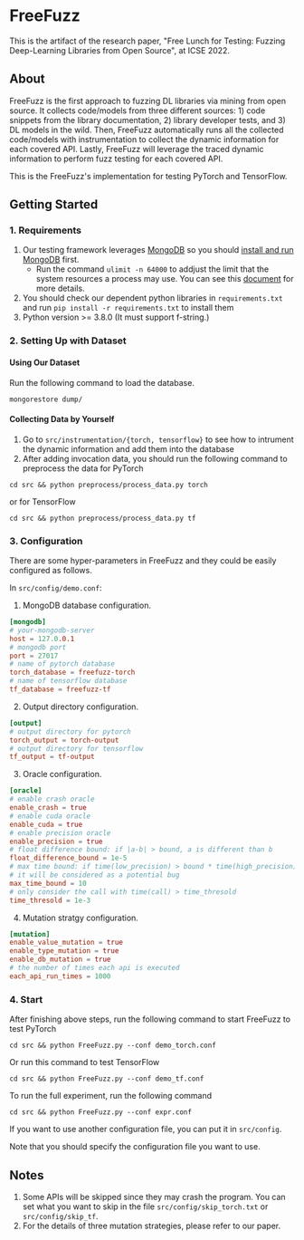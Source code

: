 # FreeFuzz

This is the artifact of the research paper, "Free Lunch for Testing: Fuzzing Deep-Learning Libraries from Open Source", at ICSE 2022.

## About

FreeFuzz is the first approach to fuzzing DL libraries via mining from open source. It collects code/models from three different sources: 1) code snippets from the library documentation, 2) library developer tests, and 3) DL models in the wild. Then, FreeFuzz automatically runs all the collected code/models with instrumentation to collect the dynamic information for each covered API. Lastly, FreeFuzz will leverage the traced dynamic information to perform fuzz testing for each covered API.

This is the FreeFuzz's implementation for testing PyTorch and TensorFlow.

## Getting Started

### 1. Requirements

1. Our testing framework leverages [MongoDB](https://www.mongodb.com/) so you should [install and run MongoDB](https://docs.mongodb.com/manual/installation/) first.
	- Run the command `ulimit -n 64000` to addjust the limit that the system resources a process may use. You can see this [document](https://docs.mongodb.com/manual/reference/ulimit/) for more details.
2. You should check our dependent python libraries in `requirements.txt` and run `pip install -r requirements.txt` to install them
3. Python version >= 3.8.0 (It must support f-string.)

### 2. Setting Up with Dataset

#### Using Our Dataset

Run the following command to load the database.

```shell
mongorestore dump/
```

#### Collecting Data by Yourself

1. Go to `src/instrumentation/{torch, tensorflow}` to see how to intrument the dynamic information and add them into the database
2. After adding invocation data, you should run the following command to preprocess the data for PyTorch

```shell
cd src && python preprocess/process_data.py torch
```

or for TensorFlow
```shell
cd src && python preprocess/process_data.py tf
```

### 3. Configuration

There are some hyper-parameters in FreeFuzz and they could be easily configured as follows.

In `src/config/demo.conf`:

1. MongoDB database configuration.

```conf
[mongodb]
# your-mongodb-server
host = 127.0.0.1
# mongodb port
port = 27017 
# name of pytorch database
torch_database = freefuzz-torch
# name of tensorflow database
tf_database = freefuzz-tf
```

2. Output directory configuration.

```conf
[output]
# output directory for pytorch
torch_output = torch-output
# output directory for tensorflow
tf_output = tf-output
```

3. Oracle configuration.

```conf
[oracle]
# enable crash oracle
enable_crash = true
# enable cuda oracle
enable_cuda = true
# enable precision oracle
enable_precision = true
# float difference bound: if |a-b| > bound, a is different than b
float_difference_bound = 1e-5
# max time bound: if time(low_precision) > bound * time(high_precision),
# it will be considered as a potential bug
max_time_bound = 10
# only consider the call with time(call) > time_thresold
time_thresold = 1e-3
```

4. Mutation stratgy configuration.

```conf
[mutation]
enable_value_mutation = true
enable_type_mutation = true
enable_db_mutation = true
# the number of times each api is executed
each_api_run_times = 1000
```

### 4. Start

After finishing above steps, run the following command to start FreeFuzz to test PyTorch

```shell
cd src && python FreeFuzz.py --conf demo_torch.conf
```

Or run this command to test TensorFlow

```shell
cd src && python FreeFuzz.py --conf demo_tf.conf
```

To run the full experiment, run the following command
```shell
cd src && python FreeFuzz.py --conf expr.conf
```
If you want to use another configuration file, you can put it in `src/config`.

Note that you should specify the configuration file you want to use.

## Notes

1. Some APIs will be skipped since they may crash the program. You can set what you want to skip in the file `src/config/skip_torch.txt` or `src/config/skip_tf`.
2. For the details of three mutation strategies, please refer to our paper.
